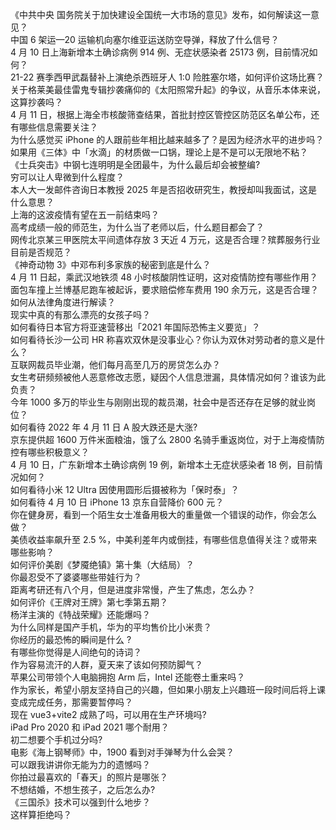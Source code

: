 《中共中央 国务院关于加快建设全国统一大市场的意见》发布，如何解读这一意见？  
中国 6 架运—20 运输机向塞尔维亚运送防空导弹，释放了什么信号？  
4 月 10 日上海新增本土确诊病例 914 例、无症状感染者 25173 例，目前情况如何？  
21-22 赛季西甲武磊替补上演绝杀西班牙人 1:0 险胜塞尔塔，如何评价这场比赛？  
关于格莱美最佳雷鬼专辑抄袭痛仰的《太阳照常升起》的争议，从音乐本体来说，这算抄袭吗？  
4 月 11 日，根据上海全市核酸筛查结果，首批封控区管控区防范区名单公布，还有哪些信息需要关注？  
为什么感觉买 iPhone 的人跟前些年相比越来越多了？是因为经济水平的进步吗？  
如果用《三体》中「水滴」的材质做一口锅，理论上是不是可以无限地不粘？  
《士兵突击》中钢七连明明是全团最牛，为什么最后却会被整编?  
穷可以让人卑微到什么程度？  
本人大一发邮件咨询日本教授 2025 年是否招收研究生，教授却叫我面试，这是什么意思？  
上海的这波疫情有望在五一前结束吗？  
高考成绩一般的师范生，为什么当了老师以后，什么题目都会了？  
网传北京某三甲医院太平间遗体存放 3 天近 4 万元，这是否合理？殡葬服务行业目前是否规范？  
《神奇动物 3》中邓布利多家族的秘密到底是什么？  
4 月 11 日起，乘武汉地铁须 48 小时核酸阴性证明，这对疫情防控有哪些作用？  
面包车撞上兰博基尼跑车被起诉，要求赔偿修车费用 190 余万元，这是否合理？如何从法律角度进行解读？  
现实中真的有那么漂亮的女孩子吗？  
如何看待日本官方将亚速营移出「2021 年国际恐怖主义要览」？  
如何看待长沙一公司 HR 称喜欢双休是没事业心？你认为双休对劳动者的意义是什么？  
互联网裁员毕业潮，他们每月高至几万的房贷怎么办？  
女生考研频频被他人恶意修改志愿，疑因个人信息泄漏，具体情况如何？谁该为此负责？  
今年 1000 多万的毕业生与刚刚出现的裁员潮，社会中是否还存在足够的就业岗位？  
如何看待 2022 年 4 月 11 日 A 股大跌还是大涨?  
京东提供超 1600 万件米面粮油，饿了么 2800 名骑手重返岗位，对于上海疫情防控有哪些积极意义？  
4 月 10 日，广东新增本土确诊病例 19 例，新增本土无症状感染者 18 例，目前情况如何？  
如何看待小米 12 Ultra 因使用圆形后摄被称为「保时泰」？  
如何看待 4 月 10 日 iPhone 13 京东自营降价 600 元？  
你在健身房，看到一个陌生女士准备用极大的重量做一个错误的动作，你会怎么做？  
美债收益率飙升至 2.5 %，中美利差年内或倒挂，有哪些信息值得关注？或带来哪些影响？  
如何评价美剧《梦魇绝镇》第十集（大结局）？  
你最忍受不了婆婆哪些带娃行为？  
距离考研还有八个月，但是进度非常慢，产生了焦虑，怎么办？  
如何评价《王牌对王牌》第七季第五期？  
杨洋主演的《特战荣耀》还能爆吗？  
为什么同样是国产手机，华为的平均售价比小米贵？  
你经历的最恐怖的瞬间是什么 ?  
有哪些你觉得是人间绝句的诗词？  
作为容易流汗的人群，夏天来了该如何预防脚气？  
苹果公司带领个人电脑拥抱 Arm 后，Intel 还能卷土重来吗？  
作为家长，希望小朋友坚持自己的兴趣，但如果小朋友上兴趣班一段时间后将上课变成完成任务，那需要暂停吗？  
现在 vue3+vite2 成熟了吗，可以用在生产环境吗?  
iPad Pro 2020 和 iPad 2021 哪个耐用？  
初二想要个手机过分吗?  
电影《海上钢琴师》中，1900 看到对手弹琴为什么会哭？  
可以跟我讲讲你无能为力的遗憾吗？  
你拍过最喜欢的「春天」的照片是哪张？  
不想结婚，不想生孩子，之后怎么办?  
《三国杀》技术可以强到什么地步？  
这样算拒绝吗？  
